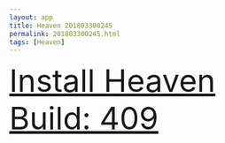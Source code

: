 ```yaml
---
layout: app
title: Heaven 201803300245
permalink: 201803300245.html
tags: [Heaven]
---
```

<div class="pure-g">
    <div class="pure-u-1-1" style="font-size: 4em">
        <a class="pure-button-primary" href="itms-services://?action=download-manifest&url=https%3A%2F%2Flitsungyisigono.github.io%2FTestScript%2Fmanifests%2F201803300245.plist"><i class="fa fa-download" aria-hidden="true"></i>Install Heaven Build: 409</a>
    </div>
</div>